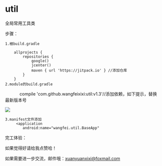 # util
全局常用工具类

步骤：

    1.根build.gradle

        allprojects {
            repositories {
                google()
                jcenter()
                maven { url 'https://jitpack.io' } //添加仓库
            }
        }
    2.module的build.gradle

             compile 'com.github.wangfeixixi:util:v1.3'//添加依赖，如下提示，替换最新版本号
             
   [![](https://jitpack.io/v/wangfeixixi/util.svg)](https://jitpack.io/#wangfeixixi/util)
        
        
    3.manifest文件添加
         <application
            android:name="wangfei.util.BaseApp"        
    
完工体验：

如果觉得好请给我点赞哈！

如果需要进一步交流，邮件哦：xuanyuanxixi@foxmail.com


